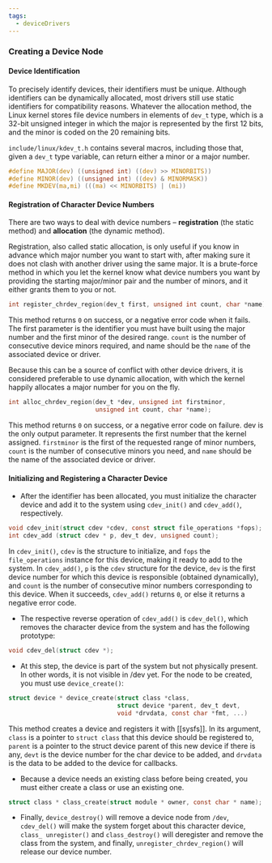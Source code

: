```yaml
---
tags:
  - deviceDrivers
---
```

### Creating a Device Node
#### Device Identification
To precisely identify devices, their identifiers must be unique. Although identifiers can be dynamically allocated, most drivers still use static identifiers for compatibility reasons. Whatever the allocation method, the Linux kernel stores file device numbers in elements of `dev_t` type, which is a 32-bit unsigned integer in which the major is represented by the first 12 bits, and the minor is coded on the 20 remaining bits.

`include/linux/kdev_t.h` contains several macros, including those that, given a `dev_t` type variable, can return either a minor or a major number.
```c
#define MAJOR(dev) ((unsigned int) ((dev) >> MINORBITS))
#define MINOR(dev) ((unsigned int) ((dev) & MINORMASK))
#define MKDEV(ma,mi) (((ma) << MINORBITS) | (mi))
```
#### Registration of Character Device Numbers
There are two ways to deal with device numbers – **registration** (the static method) and **allocation** (the dynamic method).

Registration, also called static allocation, is only useful if you know in advance which major number you want to start with, after making sure it does not clash with another driver using the same major. It is a brute-force method in which you let the kernel know what device numbers you want by providing the starting major/minor pair and the number of minors, and it either grants them to you or not.
```c
int register_chrdev_region(dev_t first, unsigned int count, char *name);
```
This method returns `0` on success, or a negative error code when it fails. The first parameter is the identifier you must have built using the major number and the first minor of the desired range. `count` is the number of consecutive device minors required, and name should be the `name` of the associated device or driver.

Because this can be a source of conflict with other device drivers, it is considered preferable to use dynamic allocation, with which the kernel happily allocates a major number for you on the fly.
```c
int alloc_chrdev_region(dev_t *dev, unsigned int firstminor,
						unsigned int count, char *name);
```
This method returns `0` on success, or a negative error code on failure. dev is the only output parameter. It represents the first number that the kernel assigned. `firstminor` is the first of the requested range of minor numbers, `count` is the number of consecutive minors you need, and `name` should be the name of the associated device or driver.
#### Initializing and Registering a Character Device
- After the identifier has been allocated, you must initialize the character device and add it to the system using `cdev_init()` and `cdev_add()`, respectively.
```c
void cdev_init(struct cdev *cdev, const struct file_operations *fops);
int cdev_add (struct cdev * p, dev_t dev, unsigned count);
```
In `cdev_init()`, `cdev` is the structure to initialize, and `fops` the `file_operations` instance for this device, making it ready to add to the system. In `cdev_add()`, `p` is the `cdev` structure for the device, `dev` is the first device number for which this device is responsible (obtained dynamically), and `count` is the number of consecutive minor numbers corresponding to this device. When it succeeds, `cdev_add()` returns `0`, or else it returns a negative error code.

- The respective reverse operation of `cdev_add()` is `cdev_del()`, which removes the character device from the system and has the following prototype:
```c
void cdev_del(struct cdev *);
```

- At this step, the device is part of the system but not physically present. In other words, it is not visible in /dev yet. For the node to be created, you must use `device_create()`:
```c
struct device * device_create(struct class *class,
							  struct device *parent, dev_t devt,
							  void *drvdata, const char *fmt, ...)
```
This method creates a device and registers it with [[sysfs]]. In its argument, `class` is a pointer to `struct class` that this device should be registered to, `parent` is a pointer to the struct device parent of this new device if there is any, `devt` is the device number for the char device to be added, and `drvdata` is the data to be added to the device for callbacks.

- Because a device needs an existing class before being created, you must either create a class or use an existing one.
```c
struct class * class_create(struct module * owner, const char * name);
```

- Finally, `device_destroy()` will remove a device node from `/dev`, `cdev_del()` will make the system forget about this character device, `class_ unregister()` and `class_destroy()` will deregister and remove the class from the system, and finally, `unregister_chrdev_region()` will release our device number.